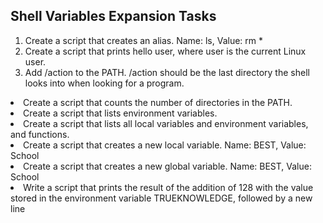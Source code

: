 ## Shell Variables Expansion Tasks
<ol>
<li>Create a script that creates an alias. Name: ls, Value: rm * </li>
<li>Create a script that prints hello user, where user is the current Linux user.</li>
<li>Add /action to the PATH. /action should be the last directory the shell looks into when looking for a program.</li>
</ol>
<li>Create a script that counts the number of directories in the PATH.</li>
<li>Create a script that lists environment variables.</li>
<li>Create a script that lists all local variables and environment variables, and functions.</li>
<li>Create a script that creates a new local variable. Name: BEST, Value: School</li>
<li>Create a script that creates a new global variable. Name: BEST, Value: School</li>
<li>Write a script that prints the result of the addition of 128 with the value stored in the environment variable TRUEKNOWLEDGE, followed by a new line</li>

